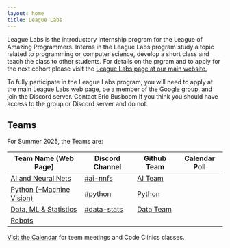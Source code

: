```yaml
---
layout: home
title: League Labs
---
```


League Labs is the introductory internship program for the League of Amazing
Programmers. Interns in the League Labs program study a topic related to
programming or computer science, develop a short class and teach the class to
other students. For details on the prgram and to apply for the next cohort please
visit the [League Labs page at our main website. ](https://www.jointheleague.org/coding-programs/league-labs/)

To fully participate in the League Labs program, you will need to apply at the main League Labs
web page, be a member of the [Google group](https://groups.google.com/a/jointheleague.org/g/labs), and
join the Discord server. Contact Eric Busboom if you think you should have access to the group or 
Discord server and do not. 

## Teams

For Summer 2025, the Teams are: 

| Team Name (Web Page) | Discord Channel | Github Team | Calendar Poll |
|-----------|-----------------|-------------|---------------|
| [AI and Neural Nets](teams/nnfs) | [#ai-nnfs](https://discord.com/channels/1370858718069260399/1374205960956149761) | [AI Team](https://github.com/orgs/League-Labs/teams/ai0625) |  |
| [Python (+Machine Vision)](teams/python) | [#python](https://discord.com/channels/1370858718069260399/1376691813196365964) | [Python](https://github.com/orgs/League-Labs/teams/python0625)|  |
| [Data, ML & Statistics](teams/datastats) | [#data-stats](https://discord.com/channels/1370858718069260399/1376691889159278662) |[Data Team](https://github.com/orgs/League-Labs/teams/data0625) |  |
| [Robots](teams/robots) | | | |

[Visit the Calendar](calendar.md) for teem meetings and Code Clinics classes.
